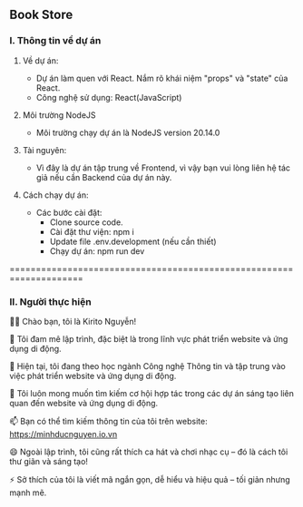 ## Book Store

### I. Thông tin về dự án
1. Về dự án:
    - Dự án làm quen với React. Nắm rõ khái niệm "props" và "state" của React.
    - Công nghệ sử dụng: React(JavaScript)

2. Môi trường NodeJS
   - Môi trường chạy dự án là NodeJS version 20.14.0

3. Tài nguyên:
   - Vì đây là dự án tập trung về Frontend, vì vậy bạn vui lòng liên hệ tác giả nếu cần Backend của dự án này.

4. Cách chạy dự án:
   - Các bước cài đặt:
     + Clone source code.
     + Cài đặt thư viện: npm i
     + Update file .env.development (nếu cần thiết)
     + Chạy dự án: npm run dev

====================================================================

### II. Người thực hiện
👋👋 Chào bạn, tôi là Kirito Nguyễn!

👀 Tôi đam mê lập trình, đặc biệt là trong lĩnh vực phát triển website và ứng dụng di động.

🌱 Hiện tại, tôi đang theo học ngành Công nghệ Thông tin và tập trung vào việc phát triển website và ứng dụng di động.

💞️ Tôi luôn mong muốn tìm kiếm cơ hội hợp tác trong các dự án sáng tạo liên quan đến website và ứng dụng di động.

📫 Bạn có thể tìm kiếm thông tin của tôi trên website: https://minhducnguyen.io.vn

😄 Ngoài lập trình, tôi cũng rất thích ca hát và chơi nhạc cụ – đó là cách tôi thư giãn và sáng tạo!

⚡ Sở thích của tôi là viết mã ngắn gọn, dễ hiểu và hiệu quả – tối giản nhưng mạnh mẽ.

